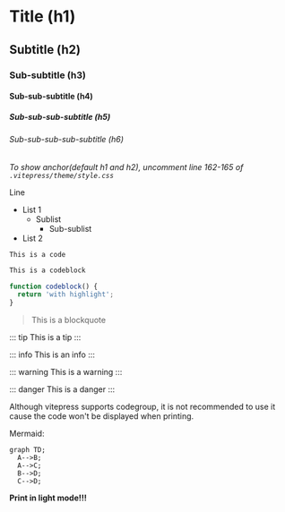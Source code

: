 # Title (h1)

## Subtitle (h2)

### Sub-subtitle (h3)

#### Sub-sub-subtitle (h4)

##### Sub-sub-sub-subtitle (h5)

###### Sub-sub-sub-sub-subtitle (h6)

*To show anchor(default h1 and h2), uncomment line 162-165 of `.vitepress/theme/style.css`*

Line

- List 1
  - Sublist
    - Sub-sublist
- List 2

`This is a code`

```txt
This is a codeblock
```

```js
function codeblock() {
  return 'with highlight';
}
```

> This is a blockquote

::: tip
This is a tip
:::

::: info
This is an info
:::

::: warning
This is a warning
:::

::: danger
This is a danger
:::


Although vitepress supports codegroup, it is not recommended to use it cause the code won't be displayed when printing.

Mermaid:

```mermaid
graph TD;
  A-->B;
  A-->C;
  B-->D;
  C-->D;
```

**Print in light mode!!!**